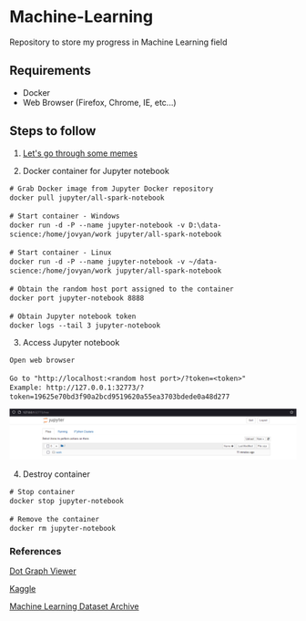 # Machine-Learning
Repository to store my progress in Machine Learning field

## Requirements
* Docker
* Web Browser (Firefox, Chrome, IE, etc...)

## Steps to follow

1. [Let's go through some memes](https://medium.com/nybles/understanding-machine-learning-through-memes-4580b67527bf)

2. Docker container for Jupyter notebook
```console
# Grab Docker image from Jupyter Docker repository
docker pull jupyter/all-spark-notebook

# Start container - Windows
docker run -d -P --name jupyter-notebook -v D:\data-science:/home/jovyan/work jupyter/all-spark-notebook

# Start container - Linux
docker run -d -P --name jupyter-notebook -v ~/data-science:/home/jovyan/work jupyter/all-spark-notebook

# Obtain the random host port assigned to the container
docker port jupyter-notebook 8888

# Obtain Jupyter notebook token
docker logs --tail 3 jupyter-notebook
```

3. Access Jupyter notebook
```console
Open web browser

Go to "http://localhost:<random host port>/?token=<token>"
Example: http://127.0.0.1:32773/?token=19625e70bd3f90a2bcd9519620a55ea3703bdede0a48d277
```
![Web UI](https://github.com/0x4F776C/Machine-Learning/blob/main/screenshots/jupyter-notebook.PNG)

4. Destroy container
```console
# Stop container
docker stop jupyter-notebook

# Remove the container
docker rm jupyter-notebook
```

### References
[Dot Graph Viewer](https://edotor.net/)

[Kaggle](https://www.kaggle.com/)

[Machine Learning Dataset Archive](https://archive.ics.uci.edu/ml/datasets.php)
